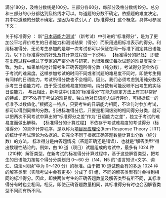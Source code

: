 满分180分，及格分数线是100分。三部分各60分，每部分及格分数线19分。总分和三部分的小分都达到及格线才可以。每道题的分数不确定，依据题的难度决定。
其中每道题的分数不确定，是因为考试引入了【标准得分】这个概念，具体可参照下文：

关于标准得分 ：
新“[日本语能力测试](https://www.baidu.com/s?wd=%E6%97%A5%E6%9C%AC%E8%AF%AD%E8%83%BD%E5%8A%9B%E6%B5%8B%E8%AF%95&tn=SE_PcZhidaonwhc_ngpagmjz&rsv_dl=gh_pc_zhidao)”（新考试）中引进的“标准得分”，是为了更加公平地评价考生的日语能力和测试结果（得分）而采用通用标准表示的得分。利用标准得分，无论考生参加的是哪一次考试都可以保证在同一标准下测定其日语能力。以下对标准得分的好处及其计算过程做一下说明。
【标准得分的好处】
即使在出题过程中经过了专家的严密分析与研究，也很难保证每次试题的难易度完全一致。为此，如果单纯地计算考生正确答题所得分数（纯分数），考试得分便会依存于考试的难易度。这样参加考试的时间不同或者试题的难易度不同时，即使考生拥有同样的日语能力，考试所得分数也不会相同。因此，我们必须考虑到用纯分数表示考生日语能力时，由于受试题难易度的影响，纯分数有可能反映不出考生的实际日语能力。
与此相比，新考试中引进的“标准得分”在能力测定方法上有其非常好的特点，即“不依存于考试的难易度。独立地对日语能力进行评价，可根据统一的标准予以数值化。”根据这一特点，只要考生的日语能力相同，不论何时参加考试，都可以得到同样的分数。引进标准得分后，只要是相同级别的相同得分分类，就可以把两次不同考试中算出的“标准得分之差”作为“日语能力之差”，独立于考试的难易度而做出解释。
【标准得分的计算过程】
不依存于考试难易度的考试得分（标准得分）的具体计算程序，是以称为[项目反应理论](https://www.baidu.com/s?wd=%E9%A1%B9%E7%9B%AE%E5%8F%8D%E5%BA%94%E7%90%86%E8%AE%BA&tn=SE_PcZhidaonwhc_ngpagmjz&rsv_dl=gh_pc_zhidao)(Item Response Theory；IRT)的统计学考试理论为依据的。它完全不同于根据正确答题数量计算出分数（纯分数）的方法。
标准得分是由答题情况（答题正确还是错误）、也就是“解答类型”得出数理性结论的。例如，由
10 道（项目）试题组成的考试中，最多有 1024 种（210种）解答类型。在新考试的标准得分计算过程中，基于这些解答类型，把考生的日语能力按每个得分分类划归 0～60 分（N4、N5 的“语言知识<文字、词汇、语法>阅读”中为 0～120 分）的标准。由于把 10 道试题会有的多达 1024 种的解答类型（实际考试中会有更多）分成了 61 组，不同的解答类型有时会得到相同的标准得分。因此，即使两位考生的正确答题数量及解答类型有所不同，其标准得分有时也会相同。相反，即使正确答题数量相同，其标准得分有时也会因解答类型不同而有所不同。
